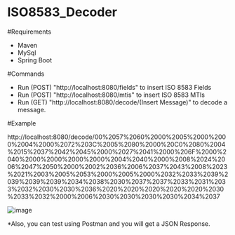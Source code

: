 # ISO8583_Decoder


#Requirements
  - Maven
  - MySql
  - Spring Boot
 
#Commands

  - Run (POST) "http://localhost:8080/fields" to insert ISO 8583 Fields
  - Run (POST) "http://localhost:8080/mtis" to insert ISO 8583 MTIs
  - Run (GET) "http://localhost:8080/decode/(Insert Message)" to decode a message.
  
#Example

  http://localhost:8080/decode/00%2057%2060%2000%2005%2000%2000%2004%2000%2072%203C%2005%2080%2000%20C0%2080%2004%2015%2037%2042%2045%2000%2027%2041%2000%206F%2000%2040%2000%2000%2000%2000%2004%2040%2000%2008%2024%2006%2047%2050%2000%2002%2036%2006%2037%2043%2008%2023%2021%2003%2005%2053%2000%2005%2000%2032%2033%2039%2039%2039%2039%2034%2038%2030%2037%2037%2033%2031%2033%2032%2030%2030%2036%2020%2020%2020%2020%2020%2030%2033%2032%2000%2006%2030%2030%2030%2030%2034%2037
  
 
 ![image](https://cdn.discordapp.com/attachments/674412377818529831/932650449176248350/unknown.png)
 
 *Also, you can test using Postman and you will get a JSON Response.

  
